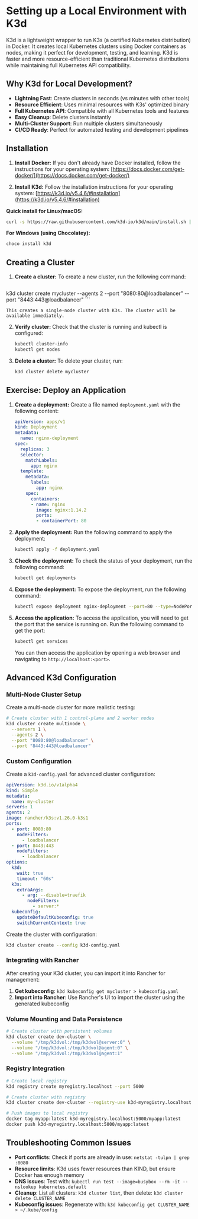 # Setting up a Local Environment with K3d

K3d is a lightweight wrapper to run K3s (a certified Kubernetes distribution) in Docker. It creates local Kubernetes clusters using Docker containers as nodes, making it perfect for development, testing, and learning. K3d is faster and more resource-efficient than traditional Kubernetes distributions while maintaining full Kubernetes API compatibility.

## Why K3d for Local Development?

- **Lightning Fast**: Create clusters in seconds (vs minutes with other tools)
- **Resource Efficient**: Uses minimal resources with K3s' optimized binary
- **Full Kubernetes API**: Compatible with all Kubernetes tools and features
- **Easy Cleanup**: Delete clusters instantly
- **Multi-Cluster Support**: Run multiple clusters simultaneously
- **CI/CD Ready**: Perfect for automated testing and development pipelines

## Installation

1.  **Install Docker:** If you don't already have Docker installed, follow the instructions for your operating system: [https://docs.docker.com/get-docker/](https://docs.docker.com/get-docker/)

2.  **Install K3d:** Follow the installation instructions for your operating system: [https://k3d.io/v5.4.6/#installation](https://k3d.io/v5.4.6/#installation)

   **Quick install for Linux/macOS:**
   ```bash
   curl -s https://raw.githubusercontent.com/k3d-io/k3d/main/install.sh | bash
   ```

   **For Windows (using Chocolatey):**
   ```powershell
   choco install k3d
   ```

## Creating a Cluster

1.  **Create a cluster:** To create a new cluster, run the following command:

    ```bash
   k3d cluster create mycluster --agents 2 --port "8080:80@loadbalancer" --port "8443:443@loadbalancer"
    ```

    This creates a single-node cluster with K3s. The cluster will be available immediately.

2.  **Verify cluster:** Check that the cluster is running and kubectl is configured:

    ```bash
    kubectl cluster-info
    kubectl get nodes
    ```

3.  **Delete a cluster:** To delete your cluster, run:

    ```bash
    k3d cluster delete mycluster
    ```

## Exercise: Deploy an Application

1.  **Create a deployment:** Create a file named `deployment.yaml` with the following content:

    ```yaml
    apiVersion: apps/v1
    kind: Deployment
    metadata:
      name: nginx-deployment
    spec:
      replicas: 3
      selector:
        matchLabels:
          app: nginx
      template:
        metadata:
          labels:
            app: nginx
        spec:
          containers:
          - name: nginx
            image: nginx:1.14.2
            ports:
            - containerPort: 80
    ```

2.  **Apply the deployment:** Run the following command to apply the deployment:

    ```bash
    kubectl apply -f deployment.yaml
    ```

3.  **Check the deployment:** To check the status of your deployment, run the following command:

    ```bash
    kubectl get deployments
    ```

4.  **Expose the deployment:** To expose the deployment, run the following command:

    ```bash
    kubectl expose deployment nginx-deployment --port=80 --type=NodePort
    ```

5.  **Access the application:** To access the application, you will need to get the port that the service is running on. Run the following command to get the port:

    ```bash
    kubectl get services
    ```

    You can then access the application by opening a web browser and navigating to `http://localhost:<port>`.

## Advanced K3d Configuration

### Multi-Node Cluster Setup

Create a multi-node cluster for more realistic testing:

```bash
# Create cluster with 1 control-plane and 2 worker nodes
k3d cluster create multinode \
  --servers 1 \
  --agents 2 \
  --port "8080:80@loadbalancer" \
  --port "8443:443@loadbalancer"
```

### Custom Configuration

Create a `k3d-config.yaml` for advanced cluster configuration:

```yaml
apiVersion: k3d.io/v1alpha4
kind: Simple
metadata:
  name: my-cluster
servers: 1
agents: 2
image: rancher/k3s:v1.26.0-k3s1
ports:
  - port: 8080:80
    nodeFilters:
      - loadbalancer
  - port: 8443:443
    nodeFilters:
      - loadbalancer
options:
  k3d:
    wait: true
    timeout: "60s"
  k3s:
    extraArgs:
      - arg: --disable=traefik
        nodeFilters:
          - server:*
  kubeconfig:
    updateDefaultKubeconfig: true
    switchCurrentContext: true
```

Create the cluster with configuration:

```bash
k3d cluster create --config k3d-config.yaml
```

### Integrating with Rancher

After creating your K3d cluster, you can import it into Rancher for management:

1. **Get kubeconfig**: `k3d kubeconfig get mycluster > kubeconfig.yaml`
2. **Import into Rancher**: Use Rancher's UI to import the cluster using the generated kubeconfig

### Volume Mounting and Data Persistence

```bash
# Create cluster with persistent volumes
k3d cluster create dev-cluster \
  --volume "/tmp/k3dvol:/tmp/k3dvol@server:0" \
  --volume "/tmp/k3dvol:/tmp/k3dvol@agent:0" \
  --volume "/tmp/k3dvol:/tmp/k3dvol@agent:1"
```

### Registry Integration

```bash
# Create local registry
k3d registry create myregistry.localhost --port 5000

# Create cluster with registry
k3d cluster create dev-cluster --registry-use k3d-myregistry.localhost:5000

# Push images to local registry
docker tag myapp:latest k3d-myregistry.localhost:5000/myapp:latest
docker push k3d-myregistry.localhost:5000/myapp:latest
```

## Troubleshooting Common Issues

- **Port conflicts**: Check if ports are already in use: `netstat -tulpn | grep :8080`
- **Resource limits**: K3d uses fewer resources than KIND, but ensure Docker has enough memory
- **DNS issues**: Test with: `kubectl run test --image=busybox --rm -it -- nslookup kubernetes.default`
- **Cleanup**: List all clusters: `k3d cluster list`, then delete: `k3d cluster delete CLUSTER_NAME`
- **Kubeconfig issues**: Regenerate with: `k3d kubeconfig get CLUSTER_NAME > ~/.kube/config`